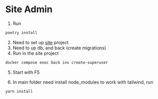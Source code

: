 # Site Admin

1. Run

```bash
poetry install
```

2. Need to set up [site](https://github.com/Simple2B/site) project
3. Need to up db, and back (create migrations)
4. Run in the site project

```bash
docker compose exec back inv create-superuser
```

5. Start with F5

6. In main folder need install node_modules to work with tailwind, run

```bash
yarn install
```
